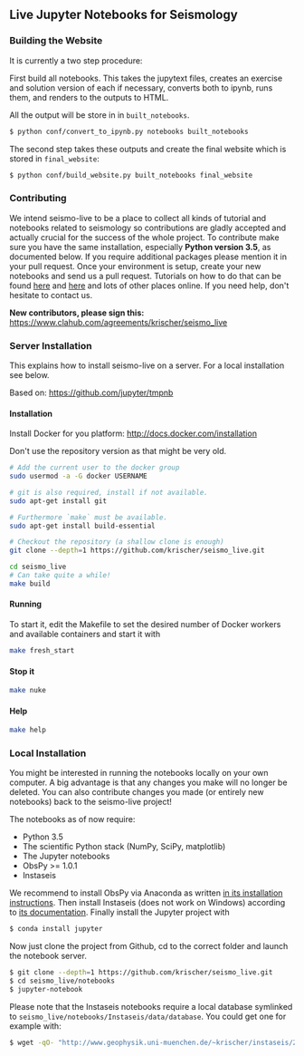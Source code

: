 ## Live Jupyter Notebooks for Seismology

### Building the Website

It is currently a two step procedure:

First build all notebooks. This takes the jupytext files, creates an exercise
and solution version of each if necessary, converts both to ipynb, runs them,
and renders to the outputs to HTML.

All the output will be store in in `built_notebooks`.

```bash
$ python conf/convert_to_ipynb.py notebooks built_notebooks
```

The second step takes these outputs and create the final website which is
stored in `final_website`:

```bash
$ python conf/build_website.py built_notebooks final_website
```

### Contributing

We intend seismo-live to be a place to collect all kinds of tutorial and notebooks related to seismology so contributions are gladly accepted and actually crucial for the success of the whole project. To contribute make sure you have the same installation, especially **Python version 3.5**, as documented below. If you require additional packages please mention it in your pull request. Once your environment is setup, create your new notebooks and send us a pull request. Tutorials on how to do that can be found [here](https://yangsu.github.io/pull-request-tutorial/) and [here](https://www.thinkful.com/learn/github-pull-request-tutorial/) and lots of other places online. If you need help, don't hesitate to contact us.

**New contributors, please sign this:** https://www.clahub.com/agreements/krischer/seismo_live

### Server Installation

This explains how to install seismo-live on a server. For a local installation see below.

Based on: https://github.com/jupyter/tmpnb

#### Installation

Install Docker for you platform: http://docs.docker.com/installation

Don't use the repository version as that might be very old.

```bash
# Add the current user to the docker group
sudo usermod -a -G docker USERNAME

# git is also required, install if not available.
sudo apt-get install git

# Furthermore `make` must be available.
sudo apt-get install build-essential

# Checkout the repository (a shallow clone is enough)
git clone --depth=1 https://github.com/krischer/seismo_live.git

cd seismo_live
# Can take quite a while!
make build
```

#### Running

To start it, edit the Makefile to set the desired number of Docker workers and available containers and start it with

```bash
make fresh_start
```

#### Stop it

```bash
make nuke
```

#### Help

```bash
make help
```

### Local Installation

You might be interested in running the notebooks locally on your own computer. A big advantage is that any changes you make will no longer be deleted. You can also contribute changes you made (or entirely new notebooks) back to the seismo-live project!

The notebooks as of now require:

- Python 3.5
- The scientific Python stack (NumPy, SciPy, matplotlib)
- The Jupyter notebooks
- ObsPy >= 1.0.1
- Instaseis

We recommend to install ObsPy via Anaconda as written [in its installation instructions](https://github.com/obspy/obspy/wiki/Installation-via-Anaconda). Then install Instaseis (does not work on Windows) according to [its documentation](http://instaseis.net/#installation). Finally install the Jupyter project with

```bash
$ conda install jupyter
```

Now just clone the project from Github, cd to the correct folder and launch the notebook server.

```bash
$ git clone --depth=1 https://github.com/krischer/seismo_live.git
$ cd seismo_live/notebooks
$ jupyter-notebook
```

Please note that the Instaseis notebooks require a local database symlinked to `seismo_live/notebooks/Instaseis/data/database`. You could get one for example with:

```bash
$ wget -qO- "http://www.geophysik.uni-muenchen.de/~krischer/instaseis/20s_PREM_ANI_FORCES.tar.gz" | tar xvz -C 20s_PREM_ANI_INSTASEIS_DB
```
